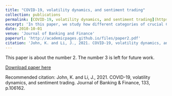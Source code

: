 ```yaml
---
title: "COVID-19, volatility dynamics, and sentiment trading"
collection: publications
permalink: [COVID-19, volatility dynamics, and sentiment trading](https://www.sciencedirect.com/science/article/pii/S0378426621001217?via%3Dihub)
excerpt: 'In this paper, we study how different categories of crucial COVID-19 information influence price dynamics in stock and option markets during the period from 01/21/20 to 01/31/21. We present a theoretical model in which the behavioral traders make perceptual errors based on the intensity of sentiment arising from different types of news. In addition to the magnitude and direction of the news and its payoffrelevance to security prices, other factors such as fear, emotion, and social media can influence the sentiment level. Using Google search data, we construct novel proxies for the sentiment levels induced by five categories of news, COVID, Market, Lockdown, Banking, and Government relief efforts. If the relative presence of behavioral traders in the stock market exceeds that in the option market, different predictions obtain for the effect of sentiment indices on jump volatility of the VIX index, the S&P 500 index, and the S&P 500 Banks index. We find that the jump component in the VIX index is increasing significantly with COVID index, Market index, Lockdown index, and Banking index. However, only COVID index and Market index increase the jump component of realized volatility of the stock indices (S&P 500 index and S&P 500 Banks index). The Government relief efforts index decreases this jump component. Banking and Lockdown index reduce jump volatility in the S&P 500 index and S&P 500 Banks index, but only with a delay of 5 days. These results are consistent with the predictions of our model.'
date: 2010-10-01
venue: 'Journal of Banking and Finance'
paperurl: 'http://academicpages.github.io/files/paper2.pdf'
citation: 'John, K. and Li, J., 2021. COVID-19, volatility dynamics, and sentiment trading. Journal of Banking & Finance, 133, p.106162.'
---
```

This paper is about the number 2. The number 3 is left for future work.

[Download paper here](http://academicpages.github.io/files/paper2.pdf)

Recommended citation: John, K. and Li, J., 2021. COVID-19, volatility dynamics, and sentiment trading. Journal of Banking & Finance, 133, p.106162.
